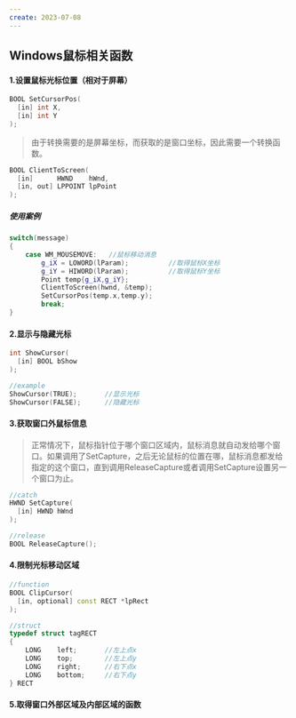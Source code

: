 ```yaml
---
create: 2023-07-08
---
```

## Windows鼠标相关函数

#### 1.设置鼠标光标位置（相对于屏幕）

```C++
BOOL SetCursorPos(
  [in] int X,
  [in] int Y
);
```

> 由于转换需要的是屏幕坐标，而获取的是窗口坐标，因此需要一个转换函数。

```C++
BOOL ClientToScreen(
  [in]      HWND    hWnd,
  [in, out] LPPOINT lpPoint
);
```

##### 使用案例

```C++
switch(message)
{
    case WM_MOUSEMOVE:   //鼠标移动消息
		g_iX = LOWORD(lParam);			//取得鼠标X坐标
		g_iY = HIWORD(lParam);			//取得鼠标Y坐标
        Point temp{g_iX,g_iY};
        ClientToScreen(hwnd, &temp);
        SetCursorPos(temp.x,temp.y);
		break;
}
```





#### 2.显示与隐藏光标

```C++
int ShowCursor(
  [in] BOOL bShow
);

//example
ShowCursor(TRUE);		//显示光标
ShowCursor(FALSE);		//隐藏光标
```

#### 3.获取窗口外鼠标信息

> 正常情况下，鼠标指针位于哪个窗口区域内，鼠标消息就自动发给哪个窗口。如果调用了SetCapture，之后无论鼠标的位置在哪，鼠标消息都发给指定的这个窗口，直到调用ReleaseCapture或者调用SetCapture设置另一个窗口为止。

```C++
//catch
HWND SetCapture(
  [in] HWND hWnd
);

//release
BOOL ReleaseCapture();
```

#### 4.限制光标移动区域

```C++
//function
BOOL ClipCursor(
  [in, optional] const RECT *lpRect
);

//struct
typedef struct tagRECT
{
    LONG    left;		//左上点x
    LONG    top;		//左上点y
    LONG    right;		//右下点x
    LONG    bottom;		//右下点y
} RECT
```

#### 5.取得窗口外部区域及内部区域的函数

